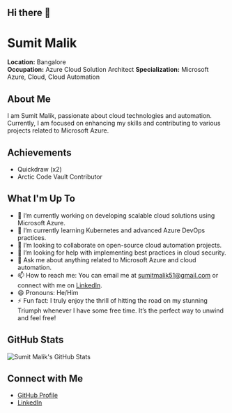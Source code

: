 ## Hi there 👋

<!--
**sumitmalik51/sumitmalik51** is a ✨ _special_ ✨ repository because its `README.md` (this file) appears on your GitHub profile.
-->

# Sumit Malik

**Location:** Bangalore  
**Occupation:** Azure Cloud Solution Architect
**Specialization:** Microsoft Azure, Cloud, Cloud Automation

## About Me
I am Sumit Malik, passionate about cloud technologies and automation. Currently, I am focused on enhancing my skills and contributing to various projects related to Microsoft Azure.

## Achievements
- Quickdraw (x2)
- Arctic Code Vault Contributor

## What I'm Up To
- 🔭 I’m currently working on developing scalable cloud solutions using Microsoft Azure.
- 🌱 I’m currently learning Kubernetes and advanced Azure DevOps practices.
- 👯 I’m looking to collaborate on open-source cloud automation projects.
- 🤔 I’m looking for help with implementing best practices in cloud security.
- 💬 Ask me about anything related to Microsoft Azure and cloud automation.
- 📫 How to reach me: You can email me at [sumitmalik51@gmail.com](mailto:sumitmalik51@gmail.com) or connect with me on [LinkedIn](https://www.linkedin.com/in/sumitmalik51).
- 😄 Pronouns: He/Him
- ⚡ Fun fact: I truly enjoy the thrill of hitting the road on my stunning Triumph whenever I have some free time. It’s the perfect way to unwind and feel free!

## GitHub Stats
![Sumit Malik's GitHub Stats](https://github-readme-stats.vercel.app/api?username=sumitmalik51&show_icons=true&theme=radical)


## Connect with Me
- [GitHub Profile](https://github.com/sumitmalik51)
- [LinkedIn](https://www.linkedin.com/in/sumitmalik51)
